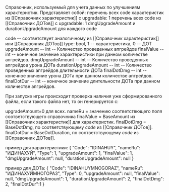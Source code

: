 Справочник, используемый для учета данных по улучшениям характеристик.
Представляет собой: 
перечень всех code характеристик из [[Справочник характеристик]] с upgradable: 1 
перечень всех code из [[Справочник ДОТов]] с upgradable: 1 dmgUpgradeAmount и durationUpgradeAmount для каждого code 

code -- соответствует аналогичному из [[Справочник характеристик]] или [[Справочник ДОТов]]
type: bool, 1 -- характеристика, 0 -- ДОТ
upgradeAmount -- int -- Количество проведенных апгрейдов
finalValue -- int -- конечное значение характеристики при данном количестве апгрейдов.
dmgUpgradeAmount -- int -- Количество проведенных апгрейдов урона ДОТа
durationUpgradeAmount -- int -- Количество проведенных апгрейдов длительности ДОТа
finalDotDmg -- int -- конечное значение урона ДОТа при данном количестве апгрейдов.
finalDotDur -- int -- конечное значение длительности ДОТа при данном количестве апгрейдов.


При запуске игры происходит проверка наличия уже сформированного файла, если такого файла нет, то он генерируется с:

upgradeAmount=0 для всех.
nameRu = значению соответствющего поля соответствующего справочника
finalValue = BaseAmount из [[Справочник характеристик]] для характеристик.
finalDotDmg = BaseDotDmg, по соответствующему *code* из [[Справочник ДОТов]].
finalDotDur = BaseDotDuration, по соответствующему *code* из [[Справочник ДОТов]].

пример для характеристики:
{
"Code": "IDINAHUY",
"nameRu": "ИДИНАХУЙ",
"Type": 1,
"upgradeAmount": 1,
"finalValue": 1,
"dmgUpgradeAmount": null,
"durationUpgradeAmount": null
}

пример для ДОТа:
{
"Code": "IDINAHUYMNOGORAZ",
"nameRu": "ИДИНАХУЙМНОГОРАЗ",
"Type": 0,
"upgradeAmount": null,
"finalValue": null,
"dmgUpgradeAmount": 1,
"durationUpgradeAmount": 2,
"finalDotDmg": 2,
"finalDotDur":1
}
